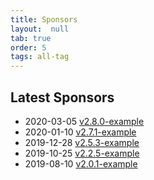 ```yaml
---
title: Sponsors
layout:  null
tab: true
order: 5
tags: all-tag
---
```


## Latest Sponsors

* 2020-03-05 [v2.8.0-example](https://github.com/OWASP/www-project-android-security-inspector-toolkit/tags)
* 2020-01-10 [v2.7.1-example](https://github.com/OWASP/www-project-android-security-inspector-toolkit/tags)
* 2019-12-28 [v2.5.3-example](https://github.com/OWASP/www-project-android-security-inspector-toolkit/tags)
* 2019-10-25 [v2.2.5-example](https://github.com/OWASP/www-project-android-security-inspector-toolkit/tags)
* 2019-08-10 [v2.0.1-example](https://github.com/OWASP/www-project-android-security-inspector-toolkit/tags)
